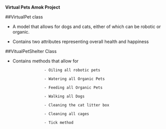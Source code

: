 **Virtual Pets Amok Project**

##VirtualPet class 

* A model that allows for dogs and cats, either of which can be robotic or organic.

* Contains two attributes representing overall health and happiness

##VitualPetShelter Class

* Contains methods that allow for

					- Oiling all robotic pets

					- Watering all Organic Pets

					- Feeding all Organic Pets

					- Walking all Dogs

					- Cleaning the cat litter box

					- Cleaning all cages

					- Tick method
